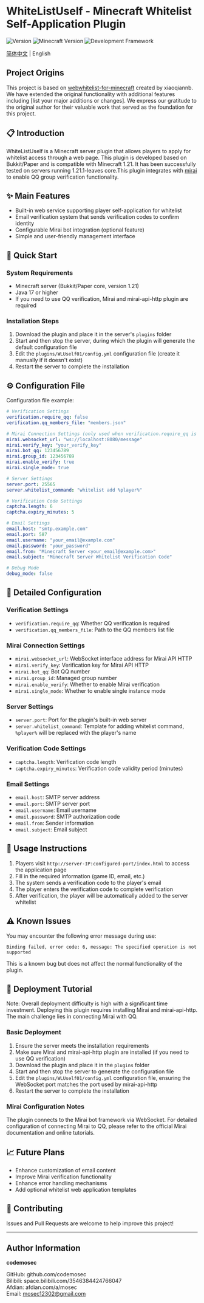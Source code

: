 # WhiteListUself - Minecraft Whitelist Self-Application Plugin

![Version](https://img.shields.io/badge/Version-0.0.1-blue)
![Minecraft Version](https://img.shields.io/badge/Minecraft-1.21-green)
![Development Framework](https://img.shields.io/badge/Framework-Bukkit/Paper-orange)

[简体中文](README.md) | English

## Project Origins

This project is based on [webwhitelist-for-minecraft](https://github.com/xiaoqiannb/webwhitelist-for-minecraft) created by xiaoqiannb. We have extended the original functionality with additional features including [list your major additions or changes].
We express our gratitude to the original author for their valuable work that served as the foundation for this project.
## 📋 Introduction

WhiteListUself is a Minecraft server plugin that allows players to apply for whitelist access through a web page. This plugin is developed based on Bukkit/Paper and is compatible with Minecraft 1.21. It has been successfully tested on servers running 1.21.1-leaves core.This plugin integrates with [mirai](https://github.com/project-mirai) to enable QQ group verification functionality.

## ✨ Main Features

- Built-in web service supporting player self-application for whitelist
- Email verification system that sends verification codes to confirm identity
- Configurable Mirai bot integration (optional feature)
- Simple and user-friendly management interface

## 🚀 Quick Start

### System Requirements

- Minecraft server (Bukkit/Paper core, version 1.21)
- Java 17 or higher
- If you need to use QQ verification, Mirai and mirai-api-http plugin are required

### Installation Steps

1. Download the plugin and place it in the server's `plugins` folder
2. Start and then stop the server, during which the plugin will generate the default configuration file
3. Edit the `plugins/WLUself01/config.yml` configuration file (create it manually if it doesn't exist)
4. Restart the server to complete the installation

## ⚙️ Configuration File

Configuration file example:

```yaml
# Verification Settings
verification.require_qq: false
verification.qq_members_file: "members.json"

# Mirai Connection Settings (only used when verification.require_qq is true)
mirai.websocket_url: "ws://localhost:8080/message"
mirai.verify_key: "your_verify_key"
mirai.bot_qq: 123456789
mirai.group_id: 123456789
mirai.enable_verify: true
mirai.single_mode: true

# Server Settings
server.port: 25565
server.whitelist_command: "whitelist add %player%"

# Verification Code Settings
captcha.length: 6
captcha.expiry_minutes: 5

# Email Settings
email.host: "smtp.example.com"
email.port: 587
email.username: "your_email@example.com"
email.password: "your_password"
email.from: "Minecraft Server <your_email@example.com>"
email.subject: "Minecraft Server Whitelist Verification Code"

# Debug Mode
debug_mode: false
```

## 🔧 Detailed Configuration

### Verification Settings
- `verification.require_qq`: Whether QQ verification is required
- `verification.qq_members_file`: Path to the QQ members list file

### Mirai Connection Settings
- `mirai.websocket_url`: WebSocket interface address for Mirai API HTTP
- `mirai.verify_key`: Verification key for Mirai API HTTP
- `mirai.bot_qq`: Bot QQ number
- `mirai.group_id`: Managed group number
- `mirai.enable_verify`: Whether to enable Mirai verification
- `mirai.single_mode`: Whether to enable single instance mode

### Server Settings
- `server.port`: Port for the plugin's built-in web server
- `server.whitelist_command`: Template for adding whitelist command, `%player%` will be replaced with the player's name

### Verification Code Settings
- `captcha.length`: Verification code length
- `captcha.expiry_minutes`: Verification code validity period (minutes)

### Email Settings
- `email.host`: SMTP server address
- `email.port`: SMTP server port
- `email.username`: Email username
- `email.password`: SMTP authorization code
- `email.from`: Sender information
- `email.subject`: Email subject

## 📝 Usage Instructions

1. Players visit `http://server-IP:configured-port/index.html` to access the application page
2. Fill in the required information (game ID, email, etc.)
3. The system sends a verification code to the player's email
4. The player enters the verification code to complete verification
5. After verification, the player will be automatically added to the server whitelist

## ⚠️ Known Issues

You may encounter the following error message during use:
```
Binding failed, error code: 6, message: The specified operation is not supported
```

This is a known bug but does not affect the normal functionality of the plugin.

## 🔗 Deployment Tutorial
Note: Overall deployment difficulty is high with a significant time investment. Deploying this plugin requires installing Mirai and mirai-api-http. The main challenge lies in connecting Mirai with QQ.

### Basic Deployment
1. Ensure the server meets the installation requirements
2. Make sure Mirai and mirai-api-http plugin are installed (if you need to use QQ verification)
3. Download the plugin and place it in the `plugins` folder
4. Start and then stop the server to generate the configuration file
5. Edit the `plugins/WLUself01/config.yml` configuration file, ensuring the WebSocket port matches the port used by mirai-api-http
6. Restart the server to complete the installation

### Mirai Configuration Notes
The plugin connects to the Mirai bot framework via WebSocket. For detailed configuration of connecting Mirai to QQ, please refer to the official Mirai documentation and online tutorials.

## 📈 Future Plans

- Enhance customization of email content
- Improve Mirai verification functionality
- Enhance error handling mechanisms
- Add optional whitelist web application templates

## 🤝 Contributing

Issues and Pull Requests are welcome to help improve this project!

---

## Author Information

**codemosec**

GitHub: github.com/codemosec  
Bilibili: space.bilibili.com/3546384424766047  
Afdian: afdian.com/a/mosec  
Email: mosec12302@gmail.com
